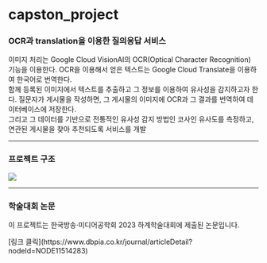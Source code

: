 # capston_project
<h3>OCR과 translation을 이용한 질의응답 서비스</h3>
<p>
  이미지 처리는 Google Cloud VisionAI의 OCR(Optical Character Recognition) 기능을 이용한다. OCR을 이용해서 얻은 텍스트는 Google Cloud Translate을 이용하여 한국어로 번역한다.<br>
  함께 등록된 이미지에서 텍스트를 추출하고 그 정보를 이용하여 유사성을 감지하고자 한다. 질문자가 게시물을 작성하면, 그 게시물의 이미지에 OCR과 그 결과를 번역하여 데이터베이스에 저장한다.<br>
  그리고 그 데이터를 기반으로 전통적인 유사성 감지 방법인 코사인 유사도를 측정하고, 연관된 게시물을 찾아 추천되도록 서비스를 개발
</p>
<hr>
<h3>프로젝트 구조</h3>
<img src="https://github.com/koo995/capston_project/assets/107671886/4c03092f-fa0c-477e-976d-434be60f6290">
<hr>
<h3>학술대회 논문</h3>
<p>이 프로젝트는 한국방송·미디어공학회 2023 하계학술대회에 제출된 논문입니다.</p>
[링크 클릭](https://www.dbpia.co.kr/journal/articleDetail?nodeId=NODE11514283)
